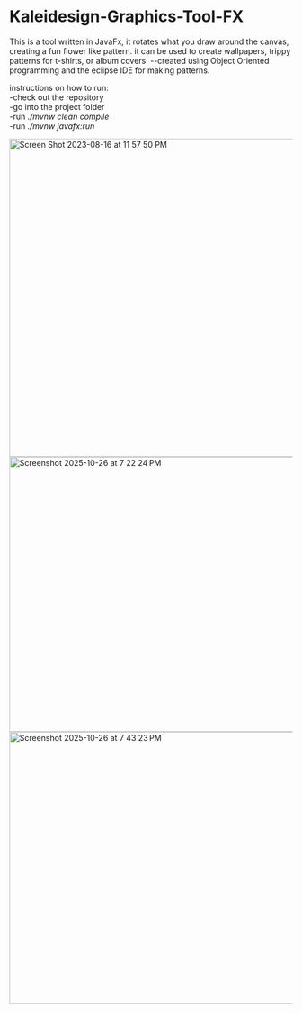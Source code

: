 # Kaleidesign-Graphics-Tool-FX
This is a tool written in JavaFx, it rotates what you draw around the canvas, creating a fun flower like pattern. it can be used to create wallpapers, trippy patterns for t-shirts, or album covers.  --created using Object Oriented programming and the eclipse IDE for making patterns.

instructions on how to run:  
-check out the repository  
-go into the project folder  
-run <em>./mvnw clean compile</em>  
-run <em>./mvnw javafx:run</em>  

<img width="565" alt="Screen Shot 2023-08-16 at 11 57 50 PM" src="https://github.com/xshirl1027/Kaleideign-Graphics-Tool-FX/assets/12800360/880c7694-a1ca-43ff-874d-8dda3fd6930b">
<img width="563" height="488" alt="Screenshot 2025-10-26 at 7 22 24 PM" src="https://github.com/user-attachments/assets/9f464cf7-a43e-49c2-a197-55faed8bc483" />
<img width="555" height="483" alt="Screenshot 2025-10-26 at 7 43 23 PM" src="https://github.com/user-attachments/assets/481723d7-602c-4dde-bbd3-062f714fb15c" />

